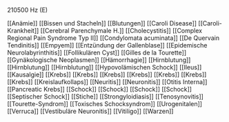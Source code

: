 210500 Hz (E)

[[Anämie]]
[[Bissen und Stacheln]]
[[Blutungen]]
[[Caroli Disease]]
[[Caroli-Krankheit]]
[[Cerebral Parenchymale H.]]
[[Cholecystitis]]
[[Complex Regional Pain Syndrome Typ II]]
[[Condylomata acuminata]]
[[De Quervain Tendinitis]]
[[Empyem]]
[[Entzündung der Gallenblase]]
[[Epidemische Neurolabyrinthitis]]
[[Follikulären Cyst]]
[[Gilles de la Tourette]]
[[Gynäkologische Neoplasmen]]
[[Hämorrhagie]]
[[Hirnblutung]]
[[Hirnblutung]]
[[Hirnblutung]]
[[Hypovolämischen Schock]]
[[Ileus]]
[[Kausalgie]]
[[Krebs]]
[[Krebs]]
[[Krebs]]
[[Krebs]]
[[Krebs]]
[[Krebs]]
[[Krebs]]
[[Kreislaufkollaps]]
[[Neuritis]]
[[Neuronitis]]
[[Otitis Interna]]
[[Pancreatic Krebs]]
[[Schock]]
[[Schock]]
[[Schock]]
[[Schock]]
[[Septischer Schock]]
[[Stiche]]
[[Strongyloidiasis]]
[[Tenosynovitis]]
[[Tourette-Syndrom]]
[[Toxisches Schocksyndrom]]
[[Urogenitalen]]
[[Verruca]]
[[Vestibuläre Neuronitis]]
[[Vitiligo]]
[[Warzen]]